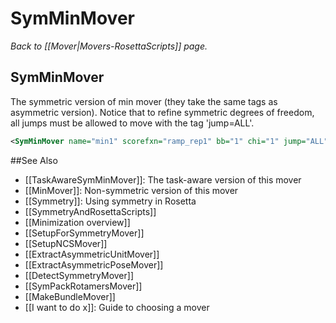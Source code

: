 # SymMinMover
*Back to [[Mover|Movers-RosettaScripts]] page.*
## SymMinMover

The symmetric version of min mover (they take the same tags as asymmetric version). Notice that to refine symmetric degrees of freedom, all jumps must be allowed to move with the tag 'jump=ALL'.

```xml
<SymMinMover name="min1" scorefxn="ramp_rep1" bb="1" chi="1" jump="ALL"/>
```


##See Also

* [[TaskAwareSymMinMover]]: The task-aware version of this mover
* [[MinMover]]: Non-symmetric version of this mover
* [[Symmetry]]: Using symmetry in Rosetta
* [[SymmetryAndRosettaScripts]]
* [[Minimization overview]]
* [[SetupForSymmetryMover]]
* [[SetupNCSMover]]
* [[ExtractAsymmetricUnitMover]]
* [[ExtractAsymmetricPoseMover]]
* [[DetectSymmetryMover]]
* [[SymPackRotamersMover]]
* [[MakeBundleMover]]
* [[I want to do x]]: Guide to choosing a mover
